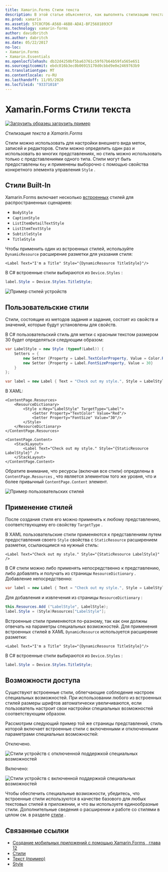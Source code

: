 ```yaml
---
title: Xamarin.Forms Стили текста
description: В этой статье объясняется, как выполнять стилизацию текста в Xamarin.Forms приложениях. Стили можно определить один раз и использовать во многих представлениях, но стиль можно использовать только с представлениями одного типа.
ms.prod: xamarin
ms.assetid: 57C0CFD6-A568-46B8-ADA1-BF25681893CF
ms.technology: xamarin-forms
author: davidbritch
ms.author: dabritch
ms.date: 05/22/2017
no-loc:
- Xamarin.Forms
- Xamarin.Essentials
ms.openlocfilehash: db32d4250bf5ba63761c59f67b64b59fa565e651
ms.sourcegitcommit: ebdc016b3ec0b06915170d0cbbd9e0e2469763b9
ms.translationtype: MT
ms.contentlocale: ru-RU
ms.lasthandoff: 11/05/2020
ms.locfileid: "93371018"
---
```

# <a name="no-locxamarinforms-text-styles"></a>Xamarin.Forms Стили текста

[![Загрузить образец](~/media/shared/download.png) загрузить пример](/samples/xamarin/xamarin-forms-samples/userinterface-text)

_Стилизация текста в Xamarin.Forms_

Стили можно использовать для настройки внешнего вида меток, записей и редакторов. Стили можно определить один раз и использовать во многих представлениях, но стиль можно использовать только с представлениями одного типа.
Стили могут быть предоставлены `Key` и применены выборочно с помощью свойства конкретного элемента управления `Style` .

## <a name="built-in-styles"></a>Стили Built-In

Xamarin.Forms включает несколько [встроенных](xref:Xamarin.Forms.Device.Styles) стилей для распространенных сценариев:

- `BodyStyle`
- `CaptionStyle`
- `ListItemDetailTextStyle`
- `ListItemTextStyle`
- `SubtitleStyle`
- `TitleStyle`

Чтобы применить один из встроенных стилей, используйте `DynamicResource` расширение разметки для указания стиля:

```xaml
<Label Text="I'm a Title" Style="{DynamicResource TitleStyle}"/>
```

В C# встроенные стили выбираются из `Device.Styles` :

```csharp
label.Style = Device.Styles.TitleStyle;
```

![Пример стилей устройств](styles-images/builtinstyles.png)

## <a name="custom-styles"></a>Пользовательские стили

Стили, состоящие из методов задания и задания, состоят из свойств и значений, которые будут установлены для свойств.

В C# пользовательский стиль для метки с красным текстом размером 30 будет определяться следующим образом:

```csharp
var LabelStyle = new Style (typeof(Label)) {
    Setters = {
        new Setter {Property = Label.TextColorProperty, Value = Color.Red},
        new Setter {Property = Label.FontSizeProperty, Value = 30}
    }
};

var label = new Label { Text = "Check out my style.", Style = LabelStyle };
```

В XAML:

```xaml
<ContentPage.Resources>
    <ResourceDictionary>
        <Style x:Key="LabelStyle" TargetType="Label">
            <Setter Property="TextColor" Value="Red"/>
            <Setter Property="FontSize" Value="30"/>
        </Style>
    </ResourceDictionary>
</ContentPage.Resources>

<ContentPage.Content>
    <StackLayout>
        <Label Text="Check out my style." Style="{StaticResource LabelStyle}" />
    </StackLayout>
</ContentPage.Content>
```

Обратите внимание, что ресурсы (включая все стили) определены в `ContentPage.Resources` , что является элементом того же уровня, что и более привычный `ContentPage.Content` элемент.

![Пример пользовательских стилей](styles-images/customstyle.png)

## <a name="applying-styles"></a>Применение стилей

После создания стиля его можно применить к любому представлению, соответствующему его свойству `TargetType` .

В XAML пользовательские стили применяются к представлениям путем предоставления своего `Style` свойства с `StaticResource` расширением разметки, ссылающимся на нужный стиль:

```xaml
<Label Text="Check out my style." Style="{StaticResource LabelStyle}" />
```

В C# стили можно либо применять непосредственно к представлению, либо добавлять и получать из страницы `ResourceDictionary` . Добавление непосредственно:

```csharp
var label = new Label { Text = "Check out my style.", Style = LabelStyle };
```

Для добавления и извлечения из страницы `ResourceDictionary` :

```csharp
this.Resources.Add ("LabelStyle", LabelStyle);
label.Style = (Style)Resources["LabelStyle"];
```

Встроенные стили применяются по-разному, так как они должны отвечать на параметры специальных возможностей. Для применения встроенных стилей в XAML `DynamicResource` используется расширение разметки:

```xaml
<Label Text="I'm a Title" Style="{DynamicResource TitleStyle}"/>
```

В C# встроенные стили выбираются из `Device.Styles` :

```csharp
label.Style = Device.Styles.TitleStyle;
```

## <a name="accessibility"></a>Возможности доступа

Существуют встроенные стили, облегчающие соблюдение настроек специальных возможностей. При использовании любого из встроенных стилей размеры шрифтов автоматически увеличиваются, если пользователь настроит свои настройки специальных возможностей соответствующим образом.

Рассмотрим следующий пример той же страницы представлений, стиль которой включает встроенные стили с включенными и отключенными параметрами специальных возможностей:

Отключено.

![Стили устройств с отключенной поддержкой специальных возможностей](styles-images/pre-access.png)

Включено:

![Стили устройств с включенной поддержкой специальных возможностей](styles-images/post-access.png)

Чтобы обеспечить специальные возможности, убедитесь, что встроенные стили используются в качестве базового для любых текстовых стилей в приложении, и что вы используете единообразные стили. Дополнительные сведения о расширении и работе со стилями в целом см. в разделе [стили](~/xamarin-forms/user-interface/styles/index.md) .

## <a name="related-links"></a>Связанные ссылки

- [Создание мобильных приложений с помощью Xamarin.Forms , глава 12](https://developer.xamarin.com/r/xamarin-forms/book/chapter12.pdf)
- [Стили](~/xamarin-forms/user-interface/styles/index.md)
- [Текст (пример)](/samples/xamarin/xamarin-forms-samples/userinterface-text)
- [Style](xref:Xamarin.Forms.Style)